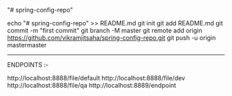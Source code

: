"# spring-config-repo" 

echo "# spring-config-repo" >> README.md
git init
git add README.md
git commit -m "first commit"
git branch -M master
git remote add origin https://github.com/vikramjitsaha/spring-config-repo.git
git push -u origin mastermaster

-----------------------------
ENDPOINTS :-

http://localhost:8888/file/default
http://localhost:8888/file/dev
http://localhost:8888/file/qa
http://localhost:8889/endpoint
